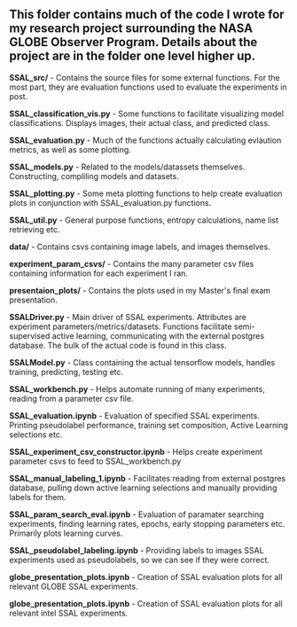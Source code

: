 ## This folder contains much of the code I wrote for my research project surrounding the NASA GLOBE Observer Program. Details about the project are in the folder one level higher up. 

**SSAL_src/** - Contains the source files for some external functions. For the most part, they are evaluation functions used to evaluate the experiments in post.
  
  **SSAL_classification_vis.py** - Some functions to facilitate visualizing model classifications. Displays images, their actual class, and predicted class.
  
  **SSAL_evaluation.py** - Much of the functions actually calculating evlaution metrics, as well as some plotting.
  
  **SSAL_models.py** - Related to the models/datassets themselves. Constructing, compliling models and datasets.
  
  **SSAL_plotting.py** - Some meta plotting functions to help create evaluation plots in conjunction with SSAL_evaluation.py functions.
  
  **SSAL_util.py** - General purpose functions, entropy calculations, name list retrieving etc. 

**data/** - Contains csvs containing image labels, and images themselves.

**experiment_param_csvs/** - Contains the many parameter csv files containing information for each experiment I ran.

**presentaion_plots/** - Contains the plots used in my Master's final exam presentation. 
  
**SSALDriver.py** - Main driver of SSAL experiments. Attributes are experiment parameters/metrics/datasets. Functions facilitate semi-supervised active learning, communicating with the external postgres database. The bulk of the actual code is found in this class.

**SSALModel.py** - Class containing the actual tensorflow models, handles training, predicting, testing etc. 

**SSAL_workbench.py** - Helps automate running of many experiments, reading from a parameter csv file. 

**SSAL_evaluation.ipynb** - Evaluation of specified SSAL experiments. Printing pseudolabel performance, training set composition, Active Learning selections etc.

**SSAL_experiment_csv_constructor.ipynb** - Helps create experiment parameter csvs to feed to SSAL_workbench.py

**SSAL_manual_labeling_1.ipynb** - Facilitates reading from external postgres database, pulling down active learning selections and manually providing labels for them.

**SSAL_param_search_eval.ipynb** - Evaluation of paramater searching experiments, finding learning rates, epochs, early stopping parameters etc. Primarily plots learning curves.

**SSAL_pseudolabel_labeling.ipynb** - Providing labels to images SSAL experiments used as pseudolabels, so we can see if they were correct.

**globe_presentation_plots.ipynb** - Creation of SSAL evaluation plots for all relevant GLOBE SSAL experiments.

**globe_presentation_plots.ipynb** - Creation of SSAL evaluation plots for all relevant intel SSAL experiments.


